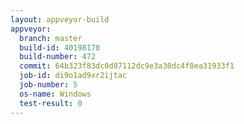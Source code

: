 ```yaml
---
layout: appveyor-build
appveyor:
  branch: master
  build-id: 40198170
  build-number: 472
  commit: 64b323f83dc0d87112dc9e3a30dc4f8ea31933f1
  job-id: di9o1ad9xr2ijtac
  job-number: 5
  os-name: Windows
  test-result: 0
---
```

